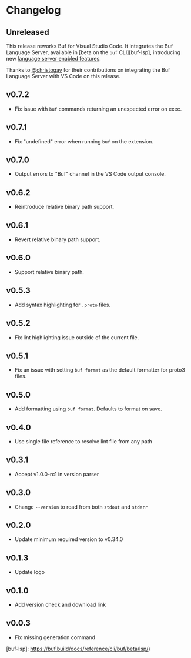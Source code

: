 # Changelog

## Unreleased

This release reworks Buf for Visual Studio Code. It integrates the Buf Language Server,
available in [beta on the `buf` CLI][buf-lsp], introducing new [language server enabled features](README.md#features).

Thanks to [@christogav](https://github.com/christogav) for their contributions on integrating
the Buf Language Server with VS Code on this release.

## v0.7.2

- Fix issue with `buf` commands returning an unexpected error on exec.

## v0.7.1

- Fix "undefined" error when running `buf` on the extension.

## v0.7.0

- Output errors to "Buf" channel in the VS Code output console.

## v0.6.2

- Reintroduce relative binary path support.

## v0.6.1

- Revert relative binary path support.

## v0.6.0

- Support relative binary path.

## v0.5.3

- Add syntax highlighting for `.proto` files.

## v0.5.2

- Fix lint highlighting issue outside of the current file.

## v0.5.1

- Fix an issue with setting `buf format` as the default formatter for proto3 files.

## v0.5.0

- Add formatting using `buf format`. Defaults to format on save.

## v0.4.0

- Use single file reference to resolve lint file from any path

## v0.3.1

- Accept v1.0.0-rc1 in version parser

## v0.3.0

- Change `--version` to read from both `stdout` and `stderr`

## v0.2.0

- Update minimum required version to v0.34.0

## v0.1.3

- Update logo

## v0.1.0

- Add version check and download link

## v0.0.3

- Fix missing generation command

[buf-lsp]: https://buf.build/docs/reference/cli/buf/beta/lsp/)
